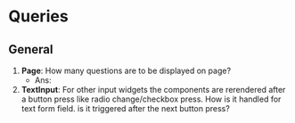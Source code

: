 # Queries

## General

1. **Page**: How many questions are to be displayed on page? 
   + Ans: 
2. **TextInput**: For other input widgets the components are rerendered after a button press like radio change/checkbox press. How is it handled for text form field. is it triggered after the next button press? 